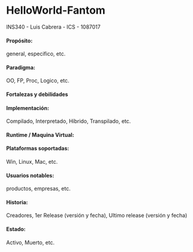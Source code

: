 # HelloWorld-Fantom
INS340 - Luis Cabrera - ICS - 1087017
  ####    Propósito:
  general, especifico, etc.
  ####    Paradigma: 
  OO, FP, Proc, Logico, etc.
  ####    Fortalezas y debilidades 
  ####    Implementación:
  Compilado, Interpretado, Híbrido, Transpilado, etc.
  ####    Runtime / Maquina Virtual:
  
  ####   Plataformas soportadas:
  Win, Linux, Mac, etc. 
  ####   Usuarios notables:
  productos, empresas, etc.
  ####   Historia: 
  Creadores, 1er Release (versión y fecha), Ultimo release (versión y fecha)
  ####   Estado: 
  Activo, Muerto, etc.
